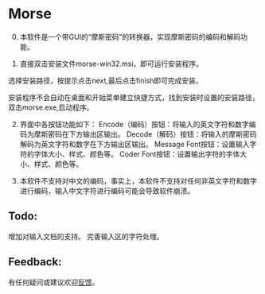 # **Morse**

0. 本软件是一个带GUI的“摩斯密码”的转换器，实现摩斯密码的编码和解码功能。

1. 直接双击安装文件morse-win32.msi，即可运行安装程序。

选择安装路径，按提示点击next,最后点击finish即可完成安装。

安装程序不会自动在桌面和开始菜单建立快捷方式，找到安装时设置的安装路径，
双击morse.exe,启动程序。

2. 界面中各按钮功能如下：
Encode（编码）按钮：将输入的英文字符和数字编码为摩斯密码在下方输出区输出。
Decode（解码）按钮：将输入的摩斯密码解码为英文字符和数字在下方输出区输出。
Message Font按钮：设置输入字符的字体大小、样式、颜色等。
Coder Font按钮：设置输出字符的字体大小、样式、颜色等。

3. 本软件不支持对中文的编码，事实上，本软件不支持对任何非英文字符和数字
进行编码，输入中文字符进行编码可能会导致软件崩溃。

## Todo:
增加对输入文档的支持。
完善输入区的字符处理。

## Feedback:
有任何疑问或建议欢迎[反馈](https://github.com/WellenWoo/morse)。



